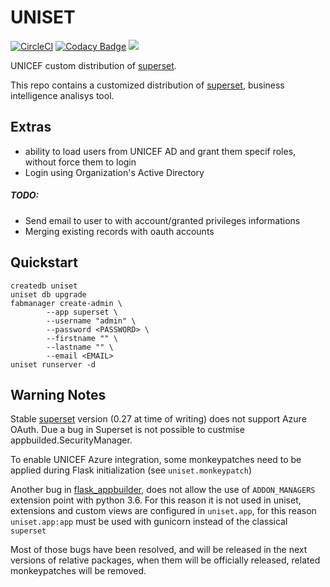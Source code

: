 UNISET
======

[![CircleCI](https://circleci.com/gh/unicef/uniset.svg?style=svg)](https://circleci.com/gh/unicef/uniset)
[![Codacy Badge](https://api.codacy.com/project/badge/Grade/e302b4b24d7b473a8b34a9a7d27d2a92)](https://www.codacy.com?utm_source=github.com&amp;utm_medium=referral&amp;utm_content=unicef/uniset&amp;utm_campaign=Badge_Grade)
[![](https://images.microbadger.com/badges/version/unicef/uniset.svg)](https://microbadger.com/images/unicef/uniset)

UNICEF custom distribution of [superset].

This repo contains a customized distribution of [superset], business intelligence analisys tool.

Extras
------

- ability to load users from UNICEF AD and grant them specif roles, without force them to login
- Login using Organization's Active Directory



##### TODO:

- Send email to user to with account/granted privileges informations
- Merging existing records with oauth accounts 

Quickstart
----------

    createdb uniset
    uniset db upgrade
    fabmanager create-admin \
            --app superset \
            --username "admin" \
            --password <PASSWORD> \
            --firstname "" \
            --lastname "" \
            --email <EMAIL>
    uniset runserver -d


Warning Notes
-------------

Stable [superset] version (0.27 at time of writing) does not support Azure OAuth.
Due a bug in Superset is not possible to custmise appbuilded.SecurityManager.

To enable UNICEF Azure integration, some monkeypatches need to be applied during 
Flask initialization (see `uniset.monkeypatch`)

Another bug in [flask_appbuilder], does not allow the use of `ADDON_MANAGERS`
extension point with python 3.6. For this reason it is not used in uniset,
extensions and custom views are configured in `uniset.app`, for this reason `uniset.app:app`
must be used with gunicorn instead of the classical `superset`

Most of those bugs have been resolved, and will be released in the next versions of relative packages,
when them will be officially released, related monkeypatches will be removed.


[superset]:https://superset.incubator.apache.org/
[flask_appbuilder]:https://secure.travis-ci.org/bitcaster-io/bitcaster.png?branch=develop
